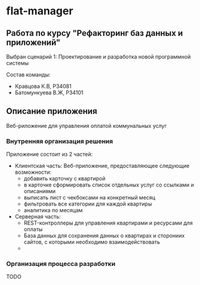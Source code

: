 # flat-manager

## Работа по курсу "Рефакторинг баз данных и приложений"
Выбран сценарий 1: Проектирование и разработка новой программной системы

Состав команды:
* Кравцова К.В, P34081
* Батомункуева В.Ж, P34101

## Описание приложения

Веб-риложение для управления оплатой коммунальных услуг

### Внутренняя организация решения

Приложение состоит из 2 частей:
* Клиентская часть:
    Веб-приложение, предоставляющее следующие возможности:
    * добавить карточку с квартирой
    * в карточке сформировать список отдельных услуг со ссылками и описаниями
    * выписать лист с чекбоксами на конкретный месяц 
    * фильтровать все категории для каждой квартиры 
    * аналитика по месяцам 
* Серверная часть:
  * REST-контроллеры для управления квартирами и ресурсами для оплаты
  * База данных для сохранения данных о квартирах и сторониих сайтов, с которыми необходимо взаимодействовать
  * 

### Организация процесса разработки
TODO

